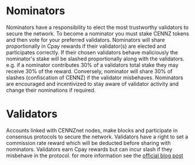 # Nominators
Nominators have a responsibility to elect the most trustworthy validators to secure the network.
To become a nominator you must stake CENNZ tokens and then vote for your preferred validators.
Nominators will share proportionally in Cpay rewards if their validator(s) are elected and
participates correctly.
If their chosen validators behave maliciously the nominator's stake will be slashed
proportionally along with the validators.
e.g. if a nominator contributes 30% of a validators total stake they may receive 30% of the reward.
Conversely, nominator will share 30% of slashes (confiscation of CENNZ) if the validator misbehaves.
Nominators are encouraged and incentivized to stay aware of validator activity and change their nominations if required.
# Validators
Accounts linked with CENNZnet nodes, make blocks and participate in consensus protocols to secure the network.
Validators have a right to set a commission rate reward which will be deducted before sharing with nominators.
Validators earn Cpay rewards but can incur slash if they misbehave in the protocol.
for more information see the [official blog post](https://medium.com/centrality/the-cennznet-journey-part-2-public-staking-a994daa65856)
